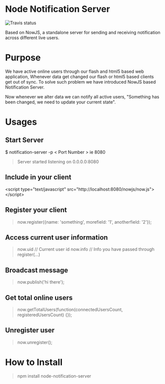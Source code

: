 Node Notification Server
========================

![Travis status](https://secure.travis-ci.org/we4tech/ruby-notification-server.png)

Based on NowJS, a standalone server for sending and receiving notification across different live users.

Purpose 
========

We have active online users through our flash and html5 based web application, 
Whenever data get changed our flash or html5 based clients get out of sync. 
To solve such problem we have introduced NowJS based Notification Server. 

Now whenever we alter data we can notify all active users, "Something has been changed, we need to update your current state".

Usages
======

Start Server
------------

$ notification-server -p < Port Number > ie 8080
> Server started listening on 0.0.0.0:8080

Include in your client
-----------------------
&lt;script type="text/javascript" src="http://localhost:8080/nowjs/now.js"&gt;&lt;/script&gt;

Register your client
------------------
> now.register({name: 'something', morefield: '1', anotherfield: '2'});

Access current user information
-------------------------------
> now.uid // Current user id
> now.info // Info you have passed through register(...)

Broadcast message
------------------
> now.publish('hi there');

Get total online users
-----------------------
> now.getTotalUsers(function(connectedUsersCount, registeredUsersCount) {});

Unregister user
----------------
> now.unregister();

How to Install
==============
> npm install node-notification-server


